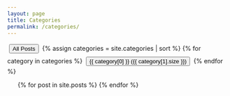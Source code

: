 ```yaml
---
layout: page
title: Categories
permalink: /categories/
---
```


<!-- This section lists all the category names as clickable buttons.
     The 'onclick' attributes have been REMOVED. -->
<div id="category-buttons" class="mb-4">
  <button class="btn btn-outline-primary" data-category="all">All Posts</button>
  {% assign categories = site.categories | sort %}
  {% for category in categories %}
    <button class="btn btn-outline-primary" data-category="{{ category[0] | escape }}">{{ category[0] }} ({{ category[1].size }})</button>
  {% endfor %}
</div>

<!-- This section contains a list of ALL posts, initially hidden -->
<ul id="post-list-all" class="post-list">
  {% for post in site.posts %}
    <li class="post-item" data-category="{{ post.categories | first | escape }}" style="display: none;">
      <h2 class="post-title" style="margin-bottom: 0.2rem;">
        <a href="{{ post.url | relative_url }}">{{ post.title }}</a>
      </h2>
      <span class="post-meta">{{ post.date | date: "%Y年%m月%d日" }}</span>
    </li>
  {% endfor %}
</ul>

<!-- This is the final, correct JavaScript -->
<script>
  document.addEventListener('DOMContentLoaded', function() {
    const postList = document.getElementById('post-list-all');
    if (!postList) return;

    const postItems = Array.from(postList.getElementsByClassName('post-item'));
    const categoryButtons = document.querySelectorAll('#category-buttons .btn');

    // This function is now defined inside the DOMContentLoaded listener,
    // so it's guaranteed to exist before any events are attached.
    function filterPosts(category) {
      categoryButtons.forEach(button => {
        button.classList.toggle('active', button.dataset.category === category);
      });

      postItems.forEach(item => {
        const shouldBeVisible = (category === 'all' || item.dataset.category === category);
        item.style.display = shouldBeVisible ? 'list-item' : 'none';
      });
    }

    // This is the FIX. We attach listeners here instead of using onclick.
    categoryButtons.forEach(button => {
      button.addEventListener('click', function() {
        const categoryToFilter = this.dataset.category;
        filterPosts(categoryToFilter);
        
        // Update the URL hash without reloading the page
        if (history.pushState) {
          if (categoryToFilter === 'all') {
            // Use replaceState for the default to not clutter history
            history.replaceState(null, null, window.location.pathname + window.location.search);
          } else {
            history.pushState(null, null, '#' + encodeURIComponent(categoryToFilter));
          }
        }
      });
    });

    // This part handles links from other pages (e.g., from a post page)
    function filterByUrlHash() {
      const hash = decodeURIComponent(window.location.hash.substring(1));
      if (hash) {
        filterPosts(hash);
      } else {
        filterPosts('all'); // Default to showing all posts
      }
    }
    
    // Initial filter when the page loads
    filterByUrlHash();

    // Listen for back/forward browser button presses
    window.addEventListener('popstate', filterByUrlHash);
  });
</script>

<style>
  #category-buttons .btn {
    margin: 0.25rem;
  }
</style>
